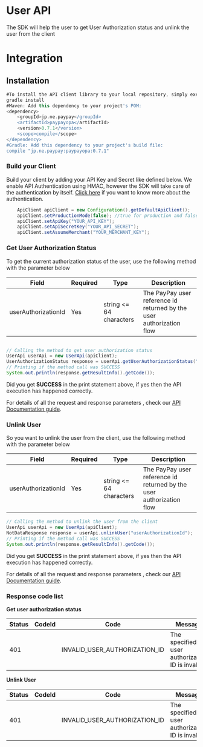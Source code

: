 # User API
The SDK will help the user to get User Authorization status and unlink the user from the client

# Integration

## Installation

```groovy
#To install the API client library to your local repository, simply execute:
gradle install
#Maven: Add this dependency to your project's POM:
<dependency>
    <groupId>jp.ne.paypay</groupId>
    <artifactId>paypayopa</artifactId>
    <version>0.7.1</version>
    <scope>compile</scope>
</dependency>
#Gradle: Add this dependency to your project's build file:
compile "jp.ne.paypay:paypayopa:0.7.1"
```
### Build your Client
Build your client by adding your API Key and Secret like defined below. We enable API Authentication using HMAC, however the SDK will take care of the authentication by itself. [Click here](https://www.paypay.ne.jp/opa/doc/v1.0/pending_payments#tag/Api-Authentication) if you want to know more about the authentication. 
```java
    ApiClient apiClient = new Configuration().getDefaultApiClient();
    apiClient.setProductionMode(false); //true for production and false for sandbox. Default is sandbox
    apiClient.setApiKey("YOUR_API_KEY");
    apiClient.setApiSecretKey("YOUR_API_SECRET");
    apiClient.setAssumeMerchant("YOUR_MERCHANT_KEY");
```

### Get User Authorization Status
To get the current authorization status of the user, use the following method with the parameter below

| Field  | Required  |Type   | Description  |  
|---|---|---|---|
|userAuthorizationId   |  Yes |string <= 64 characters  |The PayPay user reference id returned by the user authorization flow  |

```java

// Calling the method to get user authorization status
UserApi userApi = new UserApi(apiClient);
UserAuthorizationStatus response = userApi.getUserAuthorizationStatus("userAuthorizationId");
// Printing if the method call was SUCCESS
System.out.println(response.getResultInfo().getCode());

```
Did you get **SUCCESS** in the print statement above, if yes then the API execution has happened correctly.

For details of all the request and response parameters , check our [API Documentation guide](https://www.paypay.ne.jp/opa/doc/v1.0/continuous_payments#operation/getUserAuthorizationStatus).

### Unlink User
So you want to unlink the user from the client, use the following method with the parameter below

| Field  | Required  |Type   | Description  |  
|---|---|---|---|
|userAuthorizationId   |  Yes |string <= 64 characters  |The PayPay user reference id returned by the user authorization flow  |

```java
// Calling the method to unlink the user from the client
UserApi userApi = new UserApi(apiClient);
NotDataResponse response = userApi.unlinkUser("userAuthorizationId");
// Printing if the method call was SUCCESS
System.out.println(response.getResultInfo().getCode());
```
Did you get **SUCCESS** in the print statement above, if yes then the API execution has happened correctly.

For details of all the request and response parameters , check our [API Documentation guide](https://www.paypay.ne.jp/opa/doc/v1.0/continuous_payments#operation/unlinkUser).


### Response code list

**Get user authorization status**

|Status	|CodeId	|Code	|Message|
|---|---|---|---|
|401	||	INVALID_USER_AUTHORIZATION_ID	|The specified user authorization ID is invalid.|

**Unlink User**

|Status	|CodeId	|Code	|Message|
|---|---|---|---|
|401	||	INVALID_USER_AUTHORIZATION_ID	|The specified user authorization ID is invalid.|